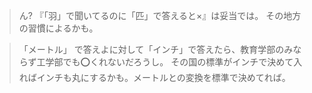 >ん? 『「羽」で聞いてるのに「匹」で答えると×』は妥当では。
その地方の習慣によるかも。

>「メートル」 で答えよに対して「インチ」で答えたら、教育学部のみならず工学部でも⭕くれないだろうし。
その国の標準がインチで決めて入ればインチも丸にするかも。メートルとの変換を標準で決めてれば。
